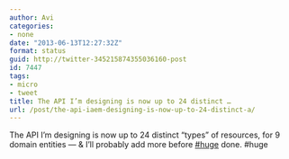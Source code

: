 ```yaml
---
author: Avi
categories:
- none
date: "2013-06-13T12:27:32Z"
format: status
guid: http://twitter-345215874355036160-post
id: 7447
tags:
- micro
- tweet
title: The API I’m designing is now up to 24 distinct …
url: /post/the-api-iaem-designing-is-now-up-to-24-distinct-a/
---
```

The API I’m designing is now up to 24 distinct “types” of resources, for 9 domain entities — & I’ll probably add more before [#huge](http://twitter.com/search?q=%23huge) done. #huge